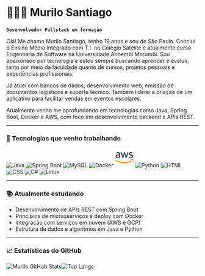 # 👨🏻‍💻 Murilo Santiago

**`Desenvolvedor Fullstack em formação`**

Olá! Me chamo Murilo Santiago, tenho 19 anos e sou de São Paulo. Concluí o Ensino Médio Integrado com T.I. no Colégio Satélite e atualmente curso Engenharia de Software na Universidade Anhembi Morumbi. Sou apaixonado por tecnologia e estou sempre buscando aprender e evoluir, tanto por meio da faculdade quanto de cursos, projetos pessoais e experiências profissionais.  

Já atuei com bancos de dados, desenvolvimento web, emissão de documentos logísticos e suporte técnico. Também liderei a criação de um aplicativo para facilitar vendas em eventos escolares.  

Atualmente venho me aprofundando em tecnologias como Java, Spring Boot, Docker e AWS, com foco em desenvolvimento backend e APIs REST.

---

### 🚀 Tecnologias que venho trabalhando

<p align="left">
  <img alt="Java" height="50" src="https://cdn.jsdelivr.net/gh/devicons/devicon/icons/java/java-original.svg" />
  <img alt="Spring Boot" height="50" src="https://cdn.jsdelivr.net/gh/devicons/devicon/icons/spring/spring-original.svg" />
  <img alt="MySQL" height="50" src="https://cdn.jsdelivr.net/gh/devicons/devicon/icons/mysql/mysql-original.svg" />
  <img alt="Docker" height="50" src="https://cdn.jsdelivr.net/gh/devicons/devicon/icons/docker/docker-original.svg" />
  <img alt="AWS" height="50" src="https://raw.githubusercontent.com/devicons/devicon/master/icons/amazonwebservices/amazonwebservices-original-wordmark.svg" />
  <img alt="Python" height="50" src="https://cdn.jsdelivr.net/gh/devicons/devicon/icons/python/python-original.svg" />
  <img alt="HTML" height="50" src="https://cdn.jsdelivr.net/gh/devicons/devicon/icons/html5/html5-original.svg" />
  <img alt="CSS" height="50" src="https://cdn.jsdelivr.net/gh/devicons/devicon/icons/css3/css3-original.svg" />
  <img alt="C#" height="50" src="https://cdn.jsdelivr.net/gh/devicons/devicon/icons/csharp/csharp-original.svg" />
  <img alt="Linux" height="50" src="https://cdn.jsdelivr.net/gh/devicons/devicon/icons/linux/linux-original.svg" />
</p>

---

### 📚 Atualmente estudando

- Desenvolvimento de APIs REST com Spring Boot  
- Princípios de microsserviços e deploy com Docker  
- Integração com serviços em nuvem (AWS e GCP)  
- Estrutura de dados e algoritmos em Java e Python 

---

### 📈 Estatísticas do GitHub

<p>
  <img 
    align="left" 
    alt="Murilo GitHub Stats" 
    height="200" 
    src="https://github-readme-stats.vercel.app/api?username=murilo-sys&show_icons=true&theme=tokyonight&include_all_commits=true&locale=pt-br" 
  />
  
  <img 
    align="left" 
    alt="Top Langs" 
    height="200" 
    src="https://github-readme-stats.vercel.app/api/top-langs/?username=murilo-sys&theme=tokyonight&layout=compact&custom_title=Tecnologias&langs_count=8" 
  />
</p>

